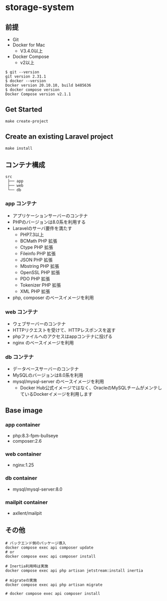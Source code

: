 # storage-system

## 前提
- Git
- Docker for Mac
  - V3.4.0以上
- Docker Compose
  - v2以上

```
$ git --version
git version 2.31.1
$ docker --version
Docker version 20.10.10, build b485636
$ docker compose version    
Docker Compose version v2.1.1
```

## Get Started
```
make create-project
```

## Create an existing Laravel project
```
make install
```

## コンテナ構成
```
src
 ├── app
 ├── web
 └── db
```

### app コンテナ
- アプリケーションサーバーのコンテナ
- PHPのバージョンは8.0系を利用する
- Laravelのサーバ要件を満たす
  - PHP7.3以上
  - BCMath PHP 拡張
  - Ctype PHP 拡張
  - Fileinfo PHP 拡張
  - JSON PHP 拡張
  - Mbstring PHP 拡張
  - OpenSSL PHP 拡張
  - PDO PHP 拡張
  - Tokenizer PHP 拡張
  - XML PHP 拡張
- php, composer のベースイメージを利用

### web コンテナ
- ウェブサーバーのコンテナ
- HTTPリクエストを受けて、HTTPレスポンスを返す
- phpファイルへのアクセスはappコンテナに投げる
- nginx のベースイメージを利用

### db コンテナ
- データベースサーバーのコンテナ
- MySQLのバージョンは8.0系を利用
- mysql/mysql-server のベースイメージを利用
  - Docker Hub公式イメージではなく、OracleのMySQLチームがメンテしているDockerイメージを利用します

## Base image
### app container
- php:8.3-fpm-bullseye
- composer:2.6

### web container
- nginx:1.25

### db container
- mysql/mysql-server:8.0

### mailpit container
- axllent/mailpit

## その他
```
# バックエンド側のパッケージ導入
docker compose exec api composer update
# or 
docker compose exec api composer install

# Inertia利用時は実施
docker compose exec api php artisan jetstream:install inertia

# migrateの実施
docker compose exec api php artisan migrate

# docker compose exec api composer install
```